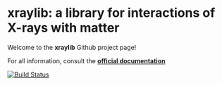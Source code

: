 xraylib: a library for interactions of X-rays with matter 
=========================================================

Welcome to the __xraylib__ Github project page!

For all information, consult the **[official documentation](http://github.com/tschoonj/xraylib/wiki)**

[![Build Status](https://travis-ci.org/tschoonj/xraylib.svg?branch=master)](https://travis-ci.org/tschoonj/xraylib)
